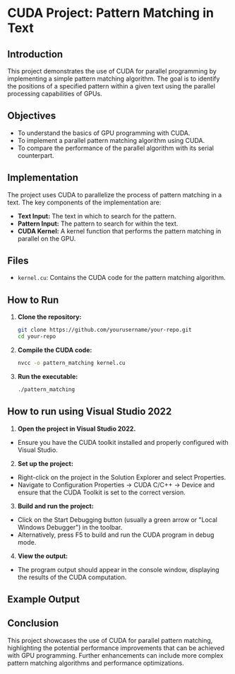 # CUDA Project: Pattern Matching in Text

## Introduction
This project demonstrates the use of CUDA for parallel programming by implementing a simple pattern matching algorithm. The goal is to identify the positions of a specified pattern within a given text using the parallel processing capabilities of GPUs.

## Objectives
- To understand the basics of GPU programming with CUDA.
- To implement a parallel pattern matching algorithm using CUDA.
- To compare the performance of the parallel algorithm with its serial counterpart.

## Implementation
The project uses CUDA to parallelize the process of pattern matching in a text. The key components of the implementation are:

- **Text Input:** The text in which to search for the pattern.
- **Pattern Input:** The pattern to search for within the text.
- **CUDA Kernel:** A kernel function that performs the pattern matching in parallel on the GPU.

## Files
- `kernel.cu`: Contains the CUDA code for the pattern matching algorithm.

## How to Run
1. **Clone the repository:**
   ```sh
   git clone https://github.com/yourusername/your-repo.git
   cd your-repo
   ```
2. **Compile the CUDA code:**
   ```sh
   nvcc -o pattern_matching kernel.cu

   ```
3. **Run the executable:**
   ```sh
   ./pattern_matching
   ```

## How to run using Visual Studio 2022

1. **Open the project in Visual Studio 2022.**
- Ensure you have the CUDA toolkit installed and properly configured with Visual Studio.

2. **Set up the project:**
- Right-click on the project in the Solution Explorer and select Properties.
- Navigate to Configuration Properties -> CUDA C/C++ -> Device and ensure that the CUDA Toolkit is set to the correct version.

3. **Build and run the project:**
- Click on the Start Debugging button (usually a green arrow or "Local Windows Debugger") in the toolbar.
- Alternatively, press F5 to build and run the CUDA program in debug mode.

4. **View the output:**
- The program output should appear in the console window, displaying the results of the CUDA computation.

## Example Output

## Conclusion
This project showcases the use of CUDA for parallel pattern matching, highlighting the potential performance improvements that can be achieved with GPU programming. Further enhancements can include more complex pattern matching algorithms and performance optimizations.
